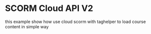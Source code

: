 # SCORM Cloud API V2 

this example show how use cloud scorm  with taghelper to load course content in simple way 
